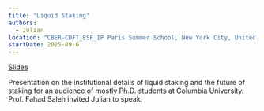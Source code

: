 ```yaml
---
title: "Liquid Staking"
authors:
  - Julian
location: "CBER-CDFT_ESF_IP Paris Summer School, New York City, United States of America"
startDate: 2025-09-6
---
```


[Slides](https://docs.google.com/presentation/d/1FrIKoYkOVwfeTl3__GnofWUc6uTV5GSLneaeby6XYJA/edit?usp=sharing)

Presentation on the institutional details of liquid staking and the future of staking for an audience of mostly Ph.D. students at Columbia University. Prof. Fahad Saleh invited Julian to speak.
